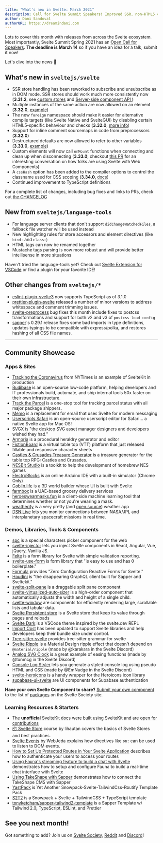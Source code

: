 ```yaml
---
title: "What's new in Svelte: March 2021"
description: Call for Svelte Summit Speakers! Improved SSR, non-HTML5 compilation targets, and ESLint TypeScript support
author: Dani Sandoval
authorURL: https://dreamindani.com
---
```


Lots to cover this month with releases from across the Svelte ecosystem. Most importantly, Svelte Summit Spring 2021 has an [Open Call for Speakers](https://sessionize.com/svelte-summit-spring-2021). **The deadline is March 14** so if you have an idea for a talk, submit it now!

Let's dive into the news 🐬

## What's new in `sveltejs/svelte`

- SSR store handling has been reworked to subscribe and unsubscribe as in DOM mode. SSR stores should work much more consistently now (**3.31.2**, see [custom stores](/playground/custom-stores) and [Server-side component API ](https://v4.svelte.dev/docs#run-time-server-side-component-api))
- Multiple instances of the same action are now allowed on an element (**3.32.0**, [example](/playground/01a14375951749dab9579cb6860eccde?version=3.32.0))
- The new `foreign` namespace should make it easier for alternative compile targets (like Svelte Native and SvelteGUI) by disabling certain HTML5-specific behaviour and checks (**3.32.0**, [more info](https://github.com/sveltejs/svelte/pull/5652))
- Support for inline comment sourcemaps in code from preprocessors (**3.32.0**)
- Destructured defaults are now allowed to refer to other variables (**3.33.0**, [example](/playground/0ee7227e1b45465b9b47d7a5ae2d1252?version=3.33.0))
- Custom elements will now call `onMount` functions when connecting and clean up when disconnecting (**3.33.0**, checkout [this PR](https://github.com/sveltejs/svelte/pull/4522) for an interesting conversation on how folks are using Svelte with Web Components)
- A `cssHash` option has been added to the compiler options to control the classname used for CSS scoping (**3.34.0**, [docs](https://v4.svelte.dev/docs#compile-time-svelte-compile))
- Continued improvement to TypeScript definitions

For a complete list of changes, including bug fixes and links to PRs, check out [the CHANGELOG](https://github.com/sveltejs/svelte/blob/master/CHANGELOG.md)

## New from `sveltejs/language-tools`

- For language server clients that don't support `didChangeWatchedFiles`, a fallback file watcher will be used instead
- New highlighting rules for store accessors and element directives (like `bind:` and `class:`)
- HTML tags can now be renamed together
- Mustache tags parsing is now more robust and will provide better intellisense in more situations

Haven't tried the language-tools yet? Check out [Svelte Extension for VSCode](https://marketplace.visualstudio.com/items?itemName=svelte.svelte-vscode) or find a plugin for your favorite IDE!

## Other changes from `sveltejs/*`

- [eslint-plugin-svelte3](https://github.com/sveltejs/eslint-plugin-svelte3) now supports TypeScript as of 3.1.0
- [prettier-plugin-svelte](https://github.com/sveltejs/prettier-plugin-svelte/) released a number of minor versions to address whitespace and comment trimming issues.
- [svelte-preprocess](https://github.com/sveltejs/svelte-preprocess/) bug fixes this month include fixes to postcss transformations and support for both v2 and v3 of `postcss-load-config`
- [sapper](https://github.com/sveltejs/sapper/)'s 0.29.1 release fixes some bad imports in type definitions, updates typings to be compatible with express/polka, and restores hashing of all CSS file names.

---

## Community Showcase

### Apps & Sites

- [Tracking the Coronavirus](https://www.nytimes.com/interactive/2021/us/new-york-city-new-york-covid-cases.html) from NYTimes is an example of SvelteKit in production
- [Budibase](https://github.com/Budibase/budibase) is an open-source low-code platform, helping developers and IT professionals build, automate, and ship internal tools 50x faster on their own infrastructure.
- [Track the Parcel](https://tracktheparcel.com/) is a one-stop tool for tracking parcel status with all major package shippers.
- [Memo](https://sendmemo.app/features/) is a replacement for email that uses Svelte for modern messaging
- [Userscripts Safari](https://github.com/quoid/userscripts) is an open-source userscript editor for Safari... a native Svelte app for Mac OS!
- [SVGX](https://svgx.app/) is "the desktop SVG asset manager designers and developers wished they had."
- [Armoria](https://azgaar.github.io/Armoria/) is a procedural heraldry generator and editor
- [FictionBoard](https://www.fictionboard.com) is a virtual table top (VTT) platform that just released fillable and responsive character sheets
- [Castles & Crusades Treasure Generator](https://treasure.playaheadgames.com/) is a treasure generator for the table top RPG: Castles and Crusades.
- [NESBit Studio](https://jensa.org/NESBitStudio-web/graphics/spritesheets) is a toolkit to help the development of homebrew NES games
- [ElectroBlocks](https://electroblocks.org/) is an online Arduino IDE with a built-in simulator (Chrome Only)
- [Goblin.life](https://store.steampowered.com/app/552180/GoblinLife/) is a 3D world builder whose UI is built with Svelte
- [farmbox](https://farmbox.ae/) is a UAE-based grocery delivery services
- [heroeswearmasks.fun](https://heroeswearmasks.fun/) is a client-side machine learning tool that determines whether or not you're wearing a mask.
- [weatherify](https://brdtheo-weatherify.netlify.app/) is a very pretty (and [open source](https://github.com/brdtheo/weatherify)) weather app
- [DSN Live](https://dsn-live.netlify.app/#/) lets you monitor connections between NASA/JPL and interplanetary spacecraft missions in real time.

### Demos, Libraries, Tools & Components

- [spc](https://github.com/khang-nd/spc) is a special characters picker component for the web
- [svelte-injector](https://www.npmjs.com/package/svelte-injector) lets you inject Svelte components in React, Angular, Vue, jQuery, Vanilla JS.
- [Felte](https://felte.dev/) is a form library for Svelte with simple validation reporting.
- [svelte-use-form](https://github.com/noahsalvi/svelte-use-form#readme) is form library that "is easy to use and has 0 boilerplate."
- [Formula](https://formula.svelte.codes/) provides "Zero Configuration Reactive Forms for Svelte."
- [Houdini](https://github.com/AlecAivazis/houdini) is "the disappearing GraphQL client built for Sapper and Sveltekit."
- [svelte-split-pane](https://www.reddit.com/r/sveltejs/comments/leoe33/sveltesplitpane/) is a draggable split pane component
- [svelte-virtualized-auto-sizer](https://github.com/micha-lmxt/svelte-virtualized-auto-sizer) is a high-order component that automatically adjusts the width and height of a single child.
- [svelte-window](https://github.com/micha-lmxt/svelte-window) are components for efficiently rendering large, scrollable lists and tabular data.
- [Svelte Persistent store](https://github.com/MacFJA/svelte-persistent-store) is a Svelte store that keep its value through pages and reloads
- [Svelte Dark](https://marketplace.visualstudio.com/items?itemName=NickScialli.svelte-dark) is a VSCode theme inspired by the svelte.dev REPL
- [Import Cost](https://marketplace.visualstudio.com/items?itemName=wix.vscode-import-cost) has been updated to support Svelte libraries and help developers keep their bundle size under control.
- [Tree-sitter-svelte](https://github.com/Himujjal/tree-sitter-svelte) provides tree-sitter grammar for svelte
- [Svelte Ripple](/playground/b73224a0fd4248178e3eab41943d41a9?version=3.31.2) is a Material Design ripple effect that doesn't depend on `@material/ripple` (made by @karakara in the Svelte Discord)
- [Analog SVG Clock](/playground/270e83f43e7a48918d8f2d497760904f?version=3.32.1) is a great example of easing functions (made by @tonmcg in the Svelte Discord)
- [Console Log Styler](/playground/11f609d0d90746f08da6d3d90bba84fc?version=3.32.0) lets you generate a styled console log using pseudo HTML and CSS (made by @EmNudge in the Svelte Discord)
- [svelte-heroicons](https://github.com/martinse/svelte-heroicons) is a handy wrapper for the Heroicons icon library
- [supabase-ui-svelte](https://github.com/joshnuss/supabase-ui-svelte) are UI components for Supabase authentication

**Have your own Svelte Component to share?** [Submit your own component](https://sveltesociety.dev/help/submitting?type=package) to the list of [packages](https://sveltesociety.dev/packages) on the Svelte Society site.

### Learning Resources & Starters

- [The **unofficial** SvelteKit docs](https://sk-incognito.vercel.app/learn/what-is-sveltekit) were built using SvelteKit and are [open for contributions](https://github.com/GrygrFlzr/kit-docs)
- [📦 Svelte Store](https://www.youtube.com/playlist?list=PLoKaNN3BjQX3fG-XOSwsPHtnV8FUY6lgK) course by lihautan covers the basics of Svelte Stores and best practices.
- [Svelte Events](https://www.youtube.com/watch?v=cbxxbBofjAw&feature=youtu.be) by WebJeda explains how directives like `on:` can be used to listen to DOM events.
- [How to Set Up Protected Routes in Your Svelte Application](https://www.webtips.dev/how-to-set-up-protected-routes-in-your-svelte-application) describes how to authenticate your users to access your routes
- [Using Fauna's streaming feature to build a chat with Svelte](https://dev.to/fauna/using-fauna-s-streaming-feature-to-build-a-chat-with-svelte-1gkd) demonstrates how to setup and configure Fauna to build a real-time chat interface with Svelte
- [Using TakeShape with Sapper](https://www.takeshape.io/articles/using-takeshape-with-sapper/) demonstrates how to connect the TakeShape CMS with Sapper
- [YastPack](https://github.com/rodabt/yastpack) is Yet Another Snowpack-Svelte-TailwindCss-Routify Template Pack
- [S2T2](https://ralphbliu.medium.com/s2t2-snowpack-svelte-tailwindcss-typescript-8928caa5af6c) is a Snowpack + Svelte + TailwindCSS + TypeScript template
- [tonyketcham/sapper-tailwind2-template](https://github.com/tonyketcham/sapper-tailwind2-template) is a Sapper Template w/ Tailwind 2.0, TypeScript, ESLint, and Prettier

## See you next month!

Got something to add? Join us on [Svelte Society](https://sveltesociety.dev/), [Reddit](https://www.reddit.com/r/sveltejs/) and [Discord](https://discord.com/invite/yy75DKs)!
